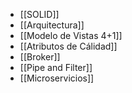 - [[SOLID]]
- [[Arquitectura]]
- [[Modelo de Vistas 4+1]]
- [[Atributos de Cálidad]]
- [[Broker]]
- [[Pipe and Filter]]
- [[Microservicios]]
